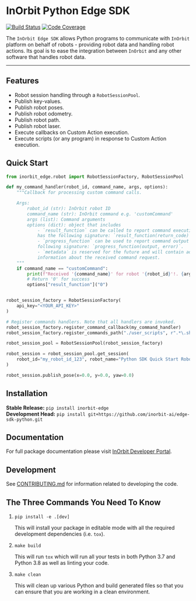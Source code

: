 # InOrbit Python Edge SDK

[![Build Status](https://github.com/inorbit-ai/edge-sdk-python/workflows/Build%20Main/badge.svg)](https://github.com/inorbit-ai/edge-sdk-python/actions)
[![Code Coverage](https://codecov.io/gh/inorbit/edge-sdk-python/branch/main/graph/badge.svg)](https://codecov.io/gh/inorbit/edge-sdk-python)

The `InOrbit Edge SDK` allows Python programs to communicate with `InOrbit` platform on behalf of robots - providing robot data and handling robot actions. Its goal is to ease the integration between `InOrbit` and any other software that handles robot data.

---

## Features

- Robot session handling through a `RobotSessionPool`.
- Publish key-values.
- Publish robot poses.
- Publish robot odometry.
- Publish robot path.
- Publish robot laser.
- Execute callbacks on Custom Action execution.
- Execute scripts (or any program) in response to Custom Action execution.

## Quick Start

```python
from inorbit_edge.robot import RobotSessionFactory, RobotSessionPool

def my_command_handler(robot_id, command_name, args, options):
    """Callback for processing custom command calls.

    Args:
        robot_id (str): InOrbit robot ID
        command_name (str): InOrbit command e.g. 'customCommand'
        args (list): Command arguments
        options (dict): object that includes
            - `result_function` can be called to report command execution result. It
            has the following signature: `result_function(return_code)`.
            - `progress_function` can be used to report command output and has the
            following signature: `progress_function(output, error)`.
            - `metadata` is reserved for the future and will contain additional
            information about the received command request.
    """
    if command_name == "customCommand":
        print(f"Received '{command_name}' for robot '{robot_id}'!. {args}")
        # Return '0' for success
        options["result_function"]("0")


robot_session_factory = RobotSessionFactory(
    api_key="<YOUR_API_KEY>"
)

# Register commands handlers. Note that all handlers are invoked.
robot_session_factory.register_command_callback(my_command_handler)
robot_session_factory.register_commands_path("./user_scripts", r".*\.sh")

robot_session_pool = RobotSessionPool(robot_session_factory)

robot_session = robot_session_pool.get_session(
    robot_id="my_robot_id_123", robot_name="Python SDK Quick Start Robot"
)

robot_session.publish_pose(x=0.0, y=0.0, yaw=0.0)
```

## Installation

**Stable Release:** `pip install inorbit-edge`<br>
**Development Head:** `pip install git+https://github.com/inorbit-ai/edge-sdk-python.git`

## Documentation

For full package documentation please visit [InOrbit Developer Portal](https://developer.inorbit.ai/docs?hsLang=en#edge-sdk).

## Development

See [CONTRIBUTING.md](CONTRIBUTING.md) for information related to developing the code.

## The Three Commands You Need To Know

1. `pip install -e .[dev]`

    This will install your package in editable mode with all the required development
    dependencies (i.e. `tox`).

2. `make build`

    This will run `tox` which will run all your tests in both Python 3.7
    and Python 3.8 as well as linting your code.

3. `make clean`

    This will clean up various Python and build generated files so that you can ensure
    that you are working in a clean environment.
